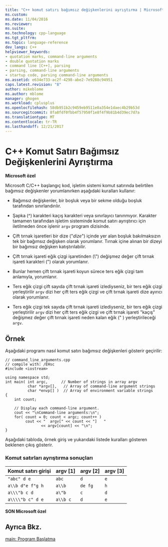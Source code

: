 ```yaml
---
title: "C++ komut satırı bağımsız değişkenlerini ayrıştırma | Microsoft Docs"
ms.custom: 
ms.date: 11/04/2016
ms.reviewer: 
ms.suite: 
ms.technology: cpp-language
ms.tgt_pltfrm: 
ms.topic: language-reference
dev_langs: C++
helpviewer_keywords:
- quotation marks, command-line arguments
- double quotation marks
- command line [C++], parsing
- parsing, command-line arguments
- startup code, parsing command-line arguments
ms.assetid: e634e733-ac2f-4298-abe2-7e9288c94951
caps.latest.revision: "8"
author: mikeblome
ms.author: mblome
manager: ghogen
ms.workload: cplusplus
ms.openlocfilehash: 58db951b2c9459eb9511e0a354e1daec4b29b53d
ms.sourcegitcommit: 8fa8fdf0fbb4f57950f1e8f4f9b81b4d39ec7d7a
ms.translationtype: MT
ms.contentlocale: tr-TR
ms.lasthandoff: 12/21/2017
---
```

# <a name="parsing-c-command-line-arguments"></a>C++ Komut Satırı Bağımsız Değişkenlerini Ayrıştırma
**Microsoft özel**  
  
 Microsoft C/C++ başlangıç kod, işletim sistemi komut satırında belirtilen bağımsız değişkenler yorumlanırken aşağıdaki kuralları kullanır:  
  
-   Bağımsız değişkenler, bir boşluk veya bir sekme olduğu boşluk tarafından sınırlandırılır.  
  
-   Şapka (^) karakteri kaçış karakteri veya sınırlayıcı tanınmıyor. Karakter tamamen tarafından işletim sisteminde komut satırı ayrıştırıcı için iletilmeden önce işlenir `argv` program dizisinde.  
  
-   Çift tırnak işaretleri bir dize ("*dize*") içinde yer alan boşluk bakılmaksızın tek bir bağımsız değişken olarak yorumlanır. Tırnak içine alınan bir dizeyi bir bağımsız değişken katıştırılabilir.  
  
-   Çift tırnak işareti eğik çizgi işaretinden (\\") değişmez değer çift tırnak işareti karakteri (") olarak yorumlanır.  
  
-   Bunlar hemen çift tırnak işareti koyun sürece ters eğik çizgi tam anlamıyla, yorumlanır.  
  
-   Ters eğik çizgi çift sayıda çift tırnak işareti izlediyseniz, bir ters eğik çizgi yerleştirilir `argv` dizi her çift ters eğik çizgi ve çift tırnak işareti dize ayırıcı olarak yorumlanır.  
  
-   Ters eğik çizgi tek sayıda çift tırnak işareti izlediyseniz, bir ters eğik çizgi yerleştirilir `argv` dizi her çift ters eğik çizgi ve çift tırnak işareti "kaçış" değişmez değer çift tırnak işareti neden kalan eğik (" ) yerleştirileceği `argv`.  
  
## <a name="example"></a>Örnek  
 Aşağıdaki programı nasıl komut satırı bağımsız değişkenleri gösterir geçirilir:  
  
```  
// command_line_arguments.cpp  
// compile with: /EHsc  
#include <iostream>  
  
using namespace std;  
int main( int argc,      // Number of strings in array argv  
          char *argv[],   // Array of command-line argument strings  
          char *envp[] )  // Array of environment variable strings  
{  
    int count;  
  
    // Display each command-line argument.  
    cout << "\nCommand-line arguments:\n";  
    for( count = 0; count < argc; count++ )  
         cout << "  argv[" << count << "]   "  
                << argv[count] << "\n";  
}  
```  
  
 Aşağıdaki tabloda, örnek giriş ve yukarıdaki listede kuralları gösteren beklenen çıkış gösterir.  
  
### <a name="results-of-parsing-command-lines"></a>Komut satırları ayrıştırma sonuçları  
  
|Komut satırı girişi|argv [1]|argv [2]|argv [3]|  
|-------------------------|---------------|---------------|---------------|  
|`"abc" d e`|`abc`|`d`|`e`|  
|`a\\b d"e f"g h`|`a\\b`|`de fg`|`h`|  
|`a\\\"b c d`|`a\"b`|`c`|`d`|  
|`a\\\\"b c" d e`|`a\\b c`|`d`|`e`|  
  
**SON Microsoft özel**  
  
## <a name="see-also"></a>Ayrıca Bkz.  
 [main: Program Başlatma](../cpp/main-program-startup.md)